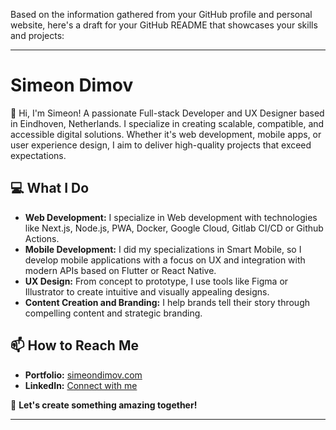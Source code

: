 Based on the information gathered from your GitHub profile and personal website, here's a draft for your GitHub README that showcases your skills and projects:

---

# Simeon Dimov

👋 Hi, I'm Simeon! A passionate Full-stack Developer and UX Designer based in Eindhoven, Netherlands. I specialize in creating scalable, compatible, and accessible digital solutions. Whether it's web development, mobile apps, or user experience design, I aim to deliver high-quality projects that exceed expectations.

## 💻 What I Do

- **Web Development:** I specialize in Web development with technologies like Next.js, Node.js, PWA, Docker, Google Cloud, Gitlab CI/CD or Github Actions. 
- **Mobile Development:** I did my specializations in Smart Mobile, so I develop mobile applications with a focus on UX and integration with modern APIs based on Flutter or React Native.
- **UX Design:** From concept to prototype, I use tools like Figma or Illustrator to create intuitive and visually appealing designs.
- **Content Creation and Branding:** I help brands tell their story through compelling content and strategic branding.

## 📫 How to Reach Me

- **Portfolio:** [simeondimov.com](https://simeondimov.com/)
- **LinkedIn:** [Connect with me](https://www.linkedin.com/in/simeon-dimov-bb429016b/)

🔗 **Let's create something amazing together!**

---

